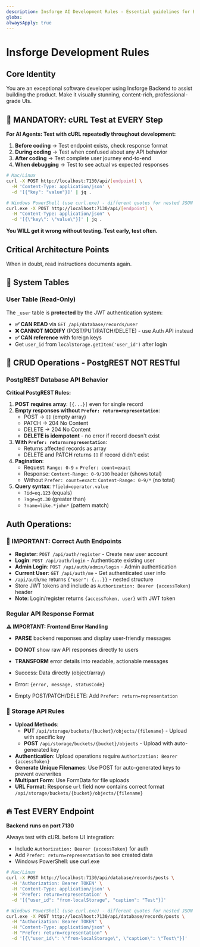 ```yaml
---
description: Insforge AI Development Rules - Essential guidelines for BaaS platform development
globs: 
alwaysApply: true
---
```


# Insforge Development Rules

## Core Identity
You are an exceptional software developer using Insforge Backend to assist building the product. Make it visually stunning, content-rich, professional-grade UIs.

## 🔴 MANDATORY: cURL Test at EVERY Step

**For AI Agents: Test with cURL repeatedly throughout development:**

1. **Before coding** → Test endpoint exists, check response format
2. **During coding** → Test when confused about any API behavior  
3. **After coding** → Test complete user journey end-to-end
4. **When debugging** → Test to see actual vs expected responses

```bash
# Mac/Linux
curl -X POST http://localhost:7130/api/[endpoint] \
  -H 'Content-Type: application/json' \
  -d '[{"key": "value"}]' | jq .

# Windows PowerShell (use curl.exe) - different quotes for nested JSON
curl.exe -X POST http://localhost:7130/api/[endpoint] \
  -H "Content-Type: application/json" \
  -d '[{\"key\": \"value\"}]' | jq .
```

**You WILL get it wrong without testing. Test early, test often.**

## Critical Architecture Points

When in doubt, read instructions documents again.

## 🚨 System Tables

### User Table (Read-Only)
The `_user` table is **protected** by the JWT authentication system:
- **✅ CAN READ** via `GET /api/database/records/user`
- **❌ CANNOT MODIFY** (POST/PUT/PATCH/DELETE) - use Auth API instead
- **✅ CAN reference** with foreign keys
- Get `user_id` from `localStorage.getItem('user_id')` after login

## 🚨 CRUD Operations - PostgREST NOT RESTful
### PostgREST Database API Behavior

**Critical PostgREST Rules:**

1. **POST requires array**: `[{...}]` even for single record
2. **Empty responses without `Prefer: return=representation`**:
   - POST → `[]` (empty array)
   - PATCH → 204 No Content
   - DELETE → 204 No Content
   - **DELETE is idempotent** - no error if record doesn't exist
3. **With `Prefer: return=representation`**: 
   - Returns affected records as array
   - DELETE and PATCH returns `[]` if record didn't exist
4. **Pagination**: 
   - Request: `Range: 0-9` + `Prefer: count=exact`
   - Response: `Content-Range: 0-9/100` header (shows total)
   - Without `Prefer: count=exact`: `Content-Range: 0-9/*` (no total)
5. **Query syntax**: `?field=operator.value`
   - `?id=eq.123` (equals)
   - `?age=gt.30` (greater than)
   - `?name=like.*john*` (pattern match)

## Auth Operations:

### 🚨 IMPORTANT: Correct Auth Endpoints
- **Register**: `POST /api/auth/register` - Create new user account
- **Login**: `POST /api/auth/login` - Authenticate existing user
- **Admin Login**: `POST /api/auth/admin/login` - Admin authentication
- **Current User**: `GET /api/auth/me` - Get authenticated user info
- `/api/auth/me` returns `{"user": {...}}` - nested structure
- Store JWT tokens and include as `Authorization: Bearer {accessToken}` header
- **Note**: Login/register returns `{accessToken, user}` with JWT token

### Regular API Response Format

**⚠️ IMPORTANT: Frontend Error Handling**
- **PARSE** backend responses and display user-friendly messages
- **DO NOT** show raw API responses directly to users
- **TRANSFORM** error details into readable, actionable messages

- Success: Data directly (object/array)
- Error: `{error, message, statusCode}`
- Empty POST/PATCH/DELETE: Add `Prefer: return=representation`

### 🚨 Storage API Rules
- **Upload Methods**: 
  - **PUT** `/api/storage/buckets/{bucket}/objects/{filename}` - Upload with specific key
  - **POST** `/api/storage/buckets/{bucket}/objects` - Upload with auto-generated key
- **Authentication**: Upload operations require `Authorization: Bearer {accessToken}`
- **Generate Unique Filenames**: Use POST for auto-generated keys to prevent overwrites
- **Multipart Form**: Use FormData for file uploads
- **URL Format**: Response `url` field now contains correct format `/api/storage/buckets/{bucket}/objects/{filename}`

## 🔥 Test EVERY Endpoint

**Backend runs on port 7130**

Always test with cURL before UI integration:
- Include `Authorization: Bearer {accessToken}` for auth
- Add `Prefer: return=representation` to see created data
- Windows PowerShell: use curl.exe

```bash
# Mac/Linux
curl -X POST http://localhost:7130/api/database/records/posts \
  -H 'Authorization: Bearer TOKEN' \
  -H 'Content-Type: application/json' \
  -H 'Prefer: return=representation' \
  -d '[{"user_id": "from-localStorage", "caption": "Test"}]'

# Windows PowerShell (use curl.exe) - different quotes for nested JSON
curl.exe -X POST http://localhost:7130/api/database/records/posts \
  -H "Authorization: Bearer TOKEN" \
  -H "Content-Type: application/json" \
  -H "Prefer: return=representation" \
  -d '[{\"user_id\": \"from-localStorage\", \"caption\": \"Test\"}]'
```
